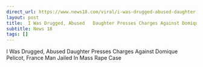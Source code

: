 ```yaml
---
direct_url: https://www.news18.com/viral/i-was-drugged-abused-daughter-presses-charges-against-domique-pelicot-france-man-jailed-in-mass-rape-case-aa-9252969.html
layout: post
title:  I Was Drugged, Abused   Daughter Presses Charges Against Domique Pelicot, France Man Jailed In Mass Rape Case
subtitle: News 18
tags: []
---
```


 I Was Drugged, Abused   Daughter Presses Charges Against Domique Pelicot, France Man Jailed In Mass Rape Case
